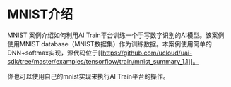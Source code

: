 

# MNIST介绍
MNIST 案例介绍如何利用AI Train平台训练一个手写数字识别的AI模型。该案例使用MNIST database（MNIST数据集）作为训练数据。本案例使用简单的DNN+softmax实现，源代码位于[[https://github.com/ucloud/uai-sdk/tree/master/examples/tensorflow/train/mnist_summary_1.1]]。

你也可以使用自己的mnist实现来执行AI Train平台的操作。
